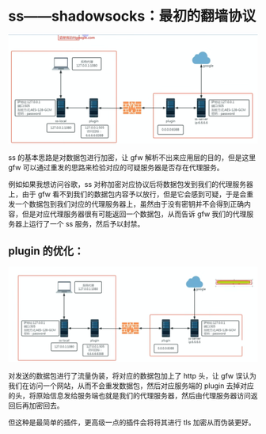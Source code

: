 # ss——shadowsocks：最初的翻墙协议

![image-20250216213357256](assets/image-20250216213357256.png)

ss 的基本思路是对数据包进行加密，让 gfw 解析不出来应用层的目的，但是这里 gfw 可以通过重发的思路来检验对应的可疑服务器是否存在代理服务。

例如如果我想访问谷歌，ss 对称加密对应协议后将数据包发到我们的代理服务器上，由于 gfw 看不到我们的数据包内容予以放行，但是它会感到可疑，于是会重发一个数据包到我们对应的代理服务器上，虽然由于没有密钥并不会得到正确内容，但是对应代理服务器很有可能返回一个数据包，从而告诉 gfw 我们的代理服务器上运行了一个 ss 服务，然后予以封禁。

## plugin 的优化：

![image-20250216213919288](assets/image-20250216213919288.png)

对发送的数据包进行了流量伪装，将对应的数据包加上了 http 头，让 gfw 误认为我们在访问一个网站，从而不会重发数据包，然后对应服务端的 plugin 去掉对应的头，将原始信息发给服务端也就是我们的代理服务器，然后由代理服务器访问返回后再加密回去。

但这种是最简单的插件，更高级一点的插件会将将其进行 tls 加密从而伪装更好。
